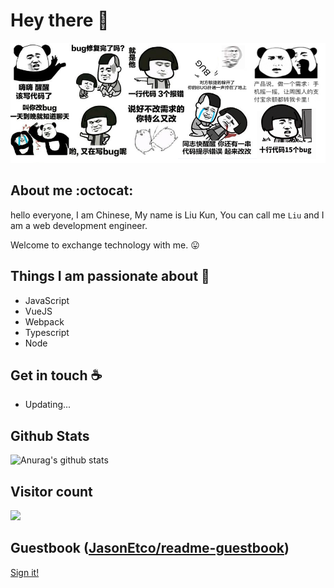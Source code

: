 # Hey there :wave:
![avatar](./u=987853997,2891149510&fm=26&gp=0.png)

## About me :octocat:
hello everyone, I am Chinese, My name is Liu Kun, You can call me `Liu` and I am a web development engineer.

Welcome to exchange technology with me. :stuck_out_tongue:

## Things I am passionate about :robot:

- JavaScript
- VueJS
- Webpack
- Typescript
- Node

## Get in touch :coffee:

- Updating...

## Github Stats

![Anurag's github stats](https://github-readme-stats.vercel.app/api?username=anuraghazra&show_icons=true)


## Visitor count
<p><img src="https://profile-counter.glitch.me/og-liu/count.svg" /></p>

## Guestbook ([JasonEtco/readme-guestbook](https://github.com/og-liu/readme-guestbook))

<a href="https://readme-guestbook.now.sh">Sign it!</a>


<!--
**og-liu/og-liu** is a ✨ _special_ ✨ repository because its `README.md` (this file) appears on your GitHub profile.

Here are some ideas to get you started:

- 🔭 I’m currently working on ...
- 🌱 I’m currently learning ...
- 👯 I’m looking to collaborate on ...
- 🤔 I’m looking for help with ...
- 💬 Ask me about ...
- 📫 How to reach me: ...
- 😄 Pronouns: ...
- ⚡ Fun fact: ...
-->
